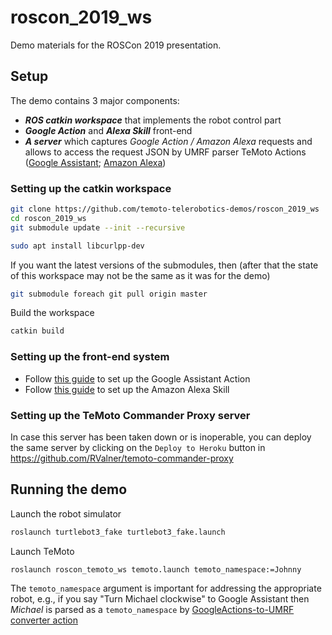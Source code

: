 # roscon_2019_ws
Demo materials for the ROSCon 2019 presentation.

## Setup
The demo contains 3 major components:
* ***ROS catkin workspace*** that implements the robot control part
* ***Google Action*** and ***Alexa Skill*** front-end
* ***A server*** which captures *Google Action / Amazon Alexa* requests and allows to access the request JSON by UMRF parser TeMoto Actions ([Google Assistant](https://github.com/temoto-telerobotics-demos/roscon_2019_ws/tree/master/src/roscon_temoto_ws/actions/ta_google_assistant_parser); [Amazon Alexa](https://github.com/temoto-telerobotics-demos/roscon_2019_ws/tree/master/src/roscon_temoto_ws/actions/ta_amazon_alexa_parser))

### Setting up the catkin workspace

``` bash
git clone https://github.com/temoto-telerobotics-demos/roscon_2019_ws
cd roscon_2019_ws
git submodule update --init --recursive

sudo apt install libcurlpp-dev
```

If you want the latest versions of the submodules, then (after that the state of this workspace may not be the same as it was for the demo)
``` bash
git submodule foreach git pull origin master
```

Build the workspace
``` bash
catkin build
```

### Setting up the front-end system

* Follow [this guide](https://github.com/temoto-telerobotics-demos/roscon_2019_ws/tree/master/src/roscon_temoto_ws/actions/ta_google_assistant_parser/google_assistant_project) to set up the Google Assistant Action
* Follow [this guide](https://github.com/temoto-telerobotics-demos/roscon_2019_ws/tree/master/src/roscon_temoto_ws/actions/ta_amazon_alexa_parser/amazon_alexa_skill) to set up the Amazon Alexa Skill 

### Setting up the TeMoto Commander Proxy server

In case this server has been taken down or is inoperable, you can deploy the same server by clicking on the `Deploy to Heroku` button in https://github.com/RValner/temoto-commander-proxy

## Running the demo

Launch the robot simulator
``` bash
roslaunch turtlebot3_fake turtlebot3_fake.launch 
```

Launch TeMoto
``` bash
roslaunch roscon_temoto_ws temoto.launch temoto_namespace:=Johnny
```

The `temoto_namespace` argument is important for addressing the appropriate robot, e.g., if you say "Turn Michael clockwise" to Google Assistant
then *Michael* is parsed as a `temoto_namespace` by [GoogleActions-to-UMRF converter action](https://github.com/temoto-telerobotics-demos/roscon_2019_ws/tree/master/src/roscon_temoto_ws/actions/ta_google_assistant_parser)